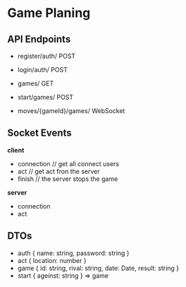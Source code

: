 # Game Planing
## API Endpoints

- register/auth/ POST
- login/auth/ POST


- games/ GET
- start/games/ POST

- moves/{gameId}/games/ WebSocket


## Socket Events

**client**
- connection     // get all connect users
- act            // get act fron the server
- finish         // the server stops the game

**server**
- connection
- act



## DTOs

- auth  { name: string, password: string }
- act   { location: number }
- game  { id: string, rival: string, date: Date, result: string }
- start { ageinst: string } => game
